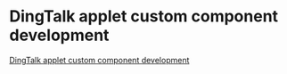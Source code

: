 # DingTalk applet custom component development
[DingTalk applet custom component development](https://aiwithcloud.com/2022/09/15/dingtalk_applet_custom_component_development/)
